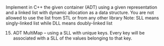 Implement in C++ the given container (ADT) using a given representation and a linked list with 
dynamic allocation as a data structure. You are not allowed to use the list from STL or from any other 
library
Note: SLL means singly-linked list while DLL means doubly-linked list

15. ADT MultiMap – using a SLL with unique keys. Every key will be associated with a SLL of the 
values belonging to that key.

